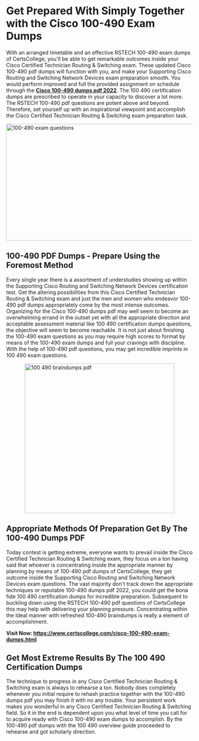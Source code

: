 <h1><strong>Get Prepared With Simply Together with the Cisco 100-490 Exam Dumps&nbsp;</strong></h1>
<p><span style="font-weight: 400;">With an arranged timetable and an effective RSTECH 100-490 exam dumps of CertsCollege, you'll be able to get remarkable outcomes inside your Cisco Certified Technician Routing & Switching exam. These updated Cisco 100-490 pdf dumps will function with you, and make your Supporting Cisco Routing and Switching Network Devices exam preparation smooth. You would perform improved and full the provided assignment on schedule through the <strong><a href="https://www.certscollege.com/cisco-100-490-exam-dumps.html">Cisco 100-490 dumps pdf 2022</a></strong>. The 100 490 certification dumps are prescribed to operate in your capacity to discover a lot more. The RSTECH 100-490 pdf questions are potent above and beyond. Therefore, set yourself up with an inspirational viewpoint and accomplish the Cisco Certified Technician Routing & Switching exam preparation task.&nbsp;</span></p>
<p><span style="font-weight: 400;"><img style="display: block; margin-left: auto; margin-right: auto;" src="https://i.ibb.co/CPDK3ps/Yellow-and-Blue-Initiative-Blog-Banner.png" alt="100-490 exam questions" width="559" height="315" /></span></p>
<h2><strong>100-490 PDF Dumps - Prepare Using the Foremost Method</strong></h2>
<p><span style="font-weight: 400;">Every single year there is a assortment of understudies showing up within the Supporting Cisco Routing and Switching Network Devices certification test. Get the altering possibilities from this Cisco Certified Technician Routing & Switching exam and just the men and women who endeavor 100-490 pdf dumps appropriately come by the most intense outcomes. Organizing for the Cisco 100-490 dumps pdf may well seem to become an overwhelming errand in the outset yet with all the appropriate direction and acceptable assessment material like 100 490 certification dumps questions, the objective will seem to become reachable. It is not just about finishing the 100-490 exam questions as you may require high scores to format by means of the 100-490 exam dumps and full your cravings with discipline. With the help of 100-490 pdf questions, you may get incredible imprints in 100 490 exam questions.</span></p>
<p><span style="font-weight: 400;"><a href="https://tinyurl.com/y95wtvvn"><img style="display: block; margin-left: auto; margin-right: auto;" src="https://i.ibb.co/9tMrhdY/Teacher-Appreciation-Invitation.png" alt="100 490 braindumps pdf " width="404" height="404" /></a></span></p>
<h2><strong>Appropriate Methods Of Preparation Get By The 100-490 Dumps PDF</strong></h2>
<p><span style="font-weight: 400;">Today contest is getting extreme, everyone wants to prevail inside the Cisco Certified Technician Routing & Switching exam, they focus on a ton having said that whoever is concentrating inside the appropriate manner by planning by means of 100-490 pdf dumps of CertsCollege, they get outcome inside the Supporting Cisco Routing and Switching Network Devices exam questions. The vast majority don't track down the appropriate techniques or reputable 100-490 dumps pdf 2022, you could get the bona fide 100 490 certification dumps for incredible preparation. Subsequent to buckling down using the RSTECH 100-490 pdf questions of CertsCollege this may help with delivering your planning pressure. Concentrating within the Ideal manner with refreshed 100-490 braindumps is really a element of accomplishment.</span></p>
<p><span style="font-weight: 400;"><strong>Visit Now: <a href="https://www.certscollege.com/cisco-100-490-exam-dumps.html">https://www.certscollege.com/cisco-100-490-exam-dumps.html</a></strong></span></p>
<h2><strong>Get Most Extreme Results By The 100 490 Certification Dumps</strong></h2>
<p><span style="font-weight: 400;">The technique to progress in any Cisco Certified Technician Routing & Switching exam is always to rehearse a ton. Nobody does completely whenever you initial require to rehash practice together with the 100-490 dumps pdf you may finish it with no any trouble. Your persistent work makes you wonderful in any Cisco Certified Technician Routing & Switching field. So it in the end is dependent upon you what level of time you call for to acquire ready with Cisco 100-490 exam dumps to accomplish. By the 100-490 pdf dumps with the 100 490 overview guide proceeded to rehearse and got scholarly direction.</span></p>
